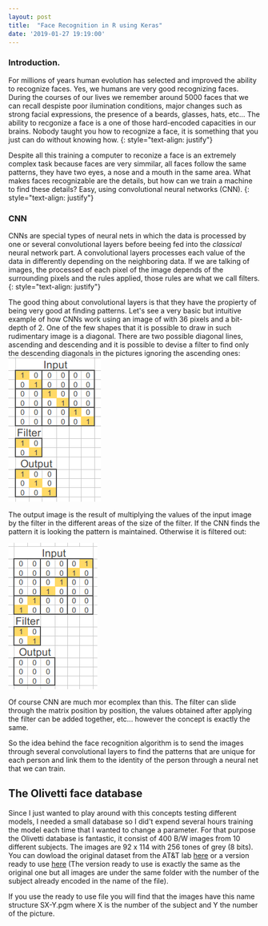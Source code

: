 ```yaml
---
layout: post
title:  "Face Recognition in R using Keras"
date: '2019-01-27 19:19:00'
---
```


### Introduction.
For millions of years human evolution has selected and improved the ability to recognize faces. Yes, we humans are very good recognizing faces. During the courses of our lives we remember around 5000 faces that we can recall despiste poor ilumination conditions, major changes such as strong facial expressions, the presence of a beards, glasses, hats, etc... 
The ability to recgonize a face is a one of those hard-encoded capacities in our brains.  Nobody taught you how to recognize a face, it is something that you just can do without knowing how.
{: style="text-align: justify"}

Despite all this training a computer to reconize a face is an extremely complex task because faces are very simmilar, all faces follow the same patterns, they have two eyes, a nose and a mouth in the same area. What makes faces recognizable are the details, but how can we train a machine to find these details? 
Easy, using convolutional neural networks (CNN).
{: style="text-align: justify"}

### CNN

CNNs are special types of neural nets in which the data is processed by one or several convolutional layers before beeing fed into the *classical* neural network part. 
A convolutional layers processes each value of the data in differently depending on the neighboring data. If we are talking of images, the processed of each pixel of the image depends of the surrounding pixels and the rules applied, those rules are what we call filters. 
{: style="text-align: justify"}

The good thing about convolutional layers is that they have the propierty of being very good at finding patterns.
Let's see a very basic but intuitive example of how CNNs work using an image of with 36 pixels and a bit-depth of 2. One of the few shapes that it is possible to draw in such rudimentary image is a diagonal. There are two possible diagonal lines, ascending and descending and it is possible to devise a filter to find only the descending diagonals in the pictures ignoring the ascending ones:
![CNN1](/images/CNN1.png)

The output image is the result of multiplying the values of the input image by the filter in the different areas of the size of the filter. If the CNN finds the pattern it is looking the pattern is maintained. 
Otherwise it is filtered out:

![CNN2](/images/CNN2.png)

Of course CNN are much mor ecomplex than this. The filter can slide through the matrix position by position, the values obtained after applying the filter can be added together, etc... however the concept is exactly the same.

So the idea behind the face recognition algorithm is to send the images through several convolutional layers to find the patterns that are unique for each person and link them to the identity of the person through a neural net that we can train.  
## The Olivetti face database 

Since I just wanted to play around with this concepts testing different models, I needed a small database so I did't expend several hours training the model each time that I wanted to change a parameter. For that purpose the Olivetti database is fantastic, it consist of 400 B/W images from 10 different subjects. The images are 92 x 114 with 256 tones of grey (8 bits). You can dowload the original dataset from the AT&T lab [here](https://www.cl.cam.ac.uk/research/dtg/attarchive/facedatabase.html) or a version ready to use [here](/images/faces.zip) (The version ready to use is exactly the same as the original one but all images are under the same folder with the number of the subject already encoded in the name of the file).

If you use the ready to use file you will find that the images have this name structure SX-Y.pgm where X is the number of the subject and Y the number of the picture.
